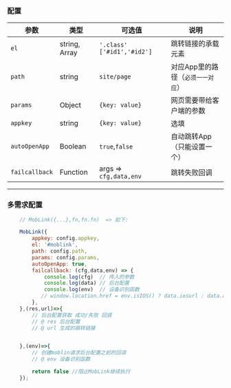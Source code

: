 ### 配置

| 参数       | 类型    | 可选值                        | 说明 |
|----------  |--------|-------------------------------|------|
| `el`       | string, Array | `'.class'` `['#id1','#id2']` | 跳转链接的承载元素 |
| `path`     | string | `site/page` | 对应App里的路径（`必须一一对应`） |
| `params`   | Object | `{key: value}` | 网页需要带给客户端的参数 |
| `appkey`   | string | `{key: value}` | 选填 |
| `autoOpenApp`   | Boolean | `true`,`false` | 自动跳转App（只能设置一个） |
| `failcallback`   | Function | args => `cfg,data,env` | 跳转失败回调|

---
### 多需求配置


```js
    // MobLink({...},fn,fn.fn)  => 如下:

    MobLink({
        appkey: config.appkey,
        el: '#moblink',
        path: config.path,
        params: config.params,
        autoOpenApp: true,
        failcallback: (cfg,data,env) => {
            console.log(cfg)  // 传入的参数
            console.log(data) // 后台配置
            console.log(env)  // 设备识别函数
           // window.location.href = env.isIOS() ? data.iosurl : data.andurl  // 获取下载链接
        },
    },(res,url)=>{
        // 后台配置获取 成功/失败 回调
        // @ res 后台配置
        // @ url 生成的跳转链接


    },(env)=>{
        // 创建moblin请求后台配置之前的回调
        // @ env 设备识别函数

        return false //阻止MobLink继续执行
    });
```